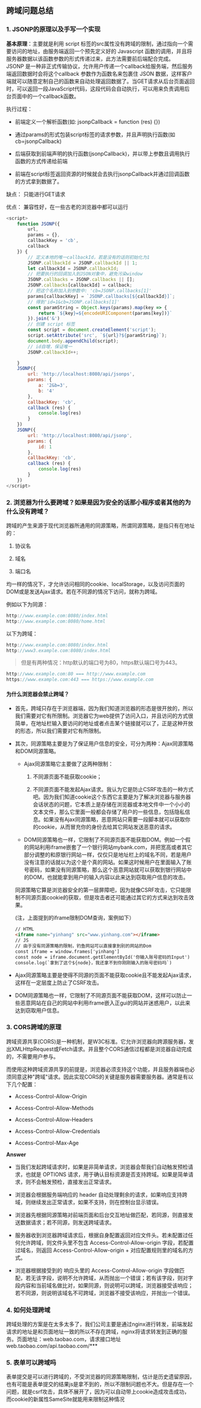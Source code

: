 <!--
 * @Author: Li Zhiliang
 * @Date: 2020-11-25 15:49:02
 * @LastEditors: Li Zhiliang
 * @LastEditTime: 2020-12-02 10:59:38
 * @FilePath: /FE-Interview.git/javascript/cross-domain.md
-->
## 跨域问题总结

### 1. JSONP的原理以及手写一个实现

**基本原理**：主要就是利用 script 标签的src属性没有跨域的限制，通过指向一个需要访问的地址，由服务端返回一个预先定义好的 Javascript 函数的调用，并且将服务器数据以该函数参数的形式传递过来，此方法需要前后端配合完成。JSONP 是一种非正式传输协议，允许用户传递一个callback给服务端，然后服务端返回数据时会将这个callback 参数作为函数名来包裹住 JSON 数据，这样客户端就可以随意定制自己的函数来自动处理返回数据了。当GET请求从后台页面返回时，可以返回一段JavaScript代码，这段代码会自动执行，可以用来负责调用后台页面中的一个callback函数。

执行过程：

- 前端定义一个解析函数(如: jsonpCallback = function (res) {})

- 通过params的形式包装script标签的请求参数，并且声明执行函数(如cb=jsonpCallback)

- 后端获取到前端声明的执行函数(jsonpCallback)，并以带上参数且调用执行函数的方式传递给前端

- 前端在script标签返回资源的时候就会去执行jsonpCallback并通过回调函数的方式拿到数据了。

缺点： 只能进行GET请求

优点： 兼容性好，在一些古老的浏览器中都可以运行

```js
<script>
    function JSONP({
        url,
        params = {},
        callbackKey = 'cb',
        callback
    }) {
        // 定义本地的唯一callbackId，若是没有的话则初始化为1
        JSONP.callbackId = JSONP.callbackId || 1;
        let callbackId = JSONP.callbackId;
        // 把要执行的回调加入到JSON对象中，避免污染window
        JSONP.callbacks = JSONP.callbacks || [];
        JSONP.callbacks[callbackId] = callback;
        // 把这个名称加入到参数中: 'cb=JSONP.callbacks[1]'
        params[callbackKey] = `JSONP.callbacks[${callbackId}]`;
        // 得到'id=1&cb=JSONP.callbacks[1]'
        const paramString = Object.keys(params).map(key => {
            return `${key}=${encodeURIComponent(params[key])}`
        }).join('&')
        // 创建 script 标签
        const script = document.createElement('script');
        script.setAttribute('src', `${url}?${paramString}`);
        document.body.appendChild(script);
        // id自增，保证唯一
        JSONP.callbackId++;

    }
    JSONP({
        url: 'http://localhost:8080/api/jsonps',
        params: {
            a: '2&b=3',
            b: '4'
        },
        callbackKey: 'cb',
        callback (res) {
            console.log(res)
        }
    })
    JSONP({
        url: 'http://localhost:8080/api/jsonp',
        params: {
            id: 1
        },
        callbackKey: 'cb',
        callback (res) {
            console.log(res)
        }
    })
</script>
```

### 2. 浏览器为什么要跨域？如果是因为安全的话那小程序或者其他的为什么没有跨域？

跨域的产生来源于现代浏览器所通用的同源策略，所谓同源策略，是指只有在地址的：

1. 协议名

2. 域名

3. 端口名

均一样的情况下，才允许访问相同的cookie、localStorage，以及访问页面的DOM或是发送Ajax请求。若在不同源的情况下访问，就称为跨域。

例如以下为同源：

```js
http://www.example.com:8080/index.html
http://www.example.com:8080/home.html
```

以下为跨域：

```js
http://www.example.com:8080/index.html
http://www3.example.com:8080/index.html
```

> 但是有两种情况：http默认的端口号为80，https默认端口号为443。

```js
http://www.example.com:80 === http://www.example.com
https://www.example.com:443 === https://www.example.com
```

#### 为什么浏览器会禁止跨域？

- 首先，跨域只存在于浏览器端，因为我们知道浏览器的形态是很开放的，所以我们需要对它有所限制。浏览器它为web提供了访问入口，并且访问的方式很简单，在地址栏输入要访问的地址或者点击某个链接就可以了，正是这种开放的形态，所以我们需要对它有所限制。

- 其次，同源策略主要是为了保证用户信息的安全，可分为两种：Ajax同源策略和DOM同源策略。

    - Ajax同源策略它主要做了这两种限制：
        
        1. 不同源页面不能获取cookie；
        
        2. 不同源页面不能发起Ajax请求。我认为它是防止CSRF攻击的一种方式吧。因为我们知道cookie这个东西它主要是为了解决浏览器与服务器会话状态的问题，它本质上是存储在浏览器或本地文件中一个小小的文本文件，那么它里面一般都会存储了用户的一些信息，包括隐私信息。如果没有Ajax同源策略，恶意网站只需要一段脚本就可以获取你的cookie，从而冒充你的身份去给其它网站发送恶意的请求。
    
    - DOM同源策略也一样，它限制了不同源页面不能获取DOM。例如一个假的网站利用iframe嵌套了一个银行网站mybank.com，并把宽高或者其它部分调整的和原银行网站一样，仅仅只是地址栏上的域名不同，若是用户没有注意的话就以为这个是个真的网站。如果这时候用户在里面输入了账号密码，如果没有同源策略，那么这个恶意网站就可以获取到银行网站中的DOM，也就能拿到用户的输入内容以此来达到窃取用户信息的攻击。

    同源策略它算是浏览器安全的第一层屏障吧，因为就像CSRF攻击，它只能限制不同源页面cookie的获取，但是攻击者还可能通过其它的方式来达到攻击效果。

    (注，上面提到的iframe限制DOM查询，案例如下）
    
    ```html
    // HTML
    <iframe name="yinhang" src="www.yinhang.com"></iframe>
    // JS
    // 由于没有同源策略的限制，钓鱼网站可以直接拿到别的网站的Dom
    const iframe = window.frames['yinhang']
    const node = iframe.document.getElementById('你输入账号密码的Input')
    console.log(`拿到了这个${node}，我还拿不到你刚刚输入的账号密码吗`)
    ```

- Ajax同源策略主要是使得不同源的页面不能获取cookie且不能发起Ajax请求，这样在一定层度上防止了CSRF攻击。

- DOM同源策略也一样，它限制了不同源页面不能获取DOM，这样可以防止一些恶意网站在自己的网站中利用iframe嵌入正gui的网站并迷惑用户，以此来达到窃取用户信息。

### 3. CORS跨域的原理

跨域资源共享(CORS)是一种机制，是W3C标准。它允许浏览器向跨源服务器，发出XMLHttpRequest或Fetch请求。并且整个CORS通信过程都是浏览器自动完成的，不需要用户参与。

而使用这种跨域资源共享的前提是，浏览器必须支持这个功能，并且服务器端也必须同意这种"跨域"请求。因此实现CORS的关键是服务器需要服务器。通常是有以下几个配置：

- Access-Control-Allow-Origin

- Access-Control-Allow-Methods

- Access-Control-Allow-Headers

- Access-Control-Allow-Credentials

- Access-Control-Max-Age

**Answer**

- 当我们发起跨域请求时，如果是非简单请求，浏览器会帮我们自动触发预检请求，也就是 OPTIONS 请求，用于确认目标资源是否支持跨域。如果是简单请求，则不会触发预检，直接发出正常请求。

- 浏览器会根据服务端响应的 header 自动处理剩余的请求，如果响应支持跨域，则继续发出正常请求，如果不支持，则在控制台显示错误。

- 浏览器先根据同源策略对前端页面和后台交互地址做匹配，若同源，则直接发送数据请求；若不同源，则发送跨域请求。

- 服务器收到浏览器跨域请求后，根据自身配置返回对应文件头。若未配置过任何允许跨域，则文件头里不包含 Access-Control-Allow-origin 字段，若配置过域名，则返回 Access-Control-Allow-origin + 对应配置规则里的域名的方式。

- 浏览器根据接受到的 响应头里的 Access-Control-Allow-origin 字段做匹配，若无该字段，说明不允许跨域，从而抛出一个错误；若有该字段，则对字段内容和当前域名做比对，如果同源，则说明可以跨域，浏览器接受该响应；若不同源，则说明该域名不可跨域，浏览器不接受该响应，并抛出一个错误。

### 4. 如何处理跨域

跨域处理的方案是在太多太多了，我们公司主要是通过nginx进行转发，前端发起请求的地址是和页面地址一致的所以不存在跨域，nginx将请求转发到正确的服务。页面地址：web.taobao.com，请求接口地址web.taobao.com/api.taobao.com/***

### 5. 表单可以跨域吗

表单提交是可以进行跨域的，不受浏览器的同源策略限制，估计是历史遗留原因，也有可能是表单提交的结果js是拿不到的，所以不限制问题也不大。但是存在一个问题，就是csrf攻击，具体不展开了，因为可以自动带上cookie造成攻击成功，而cookie的新属性SameSite就能用来限制这种情况

###
###
###
###
###
###
###
###
###
###
###
###
###
###
###
###
###
###